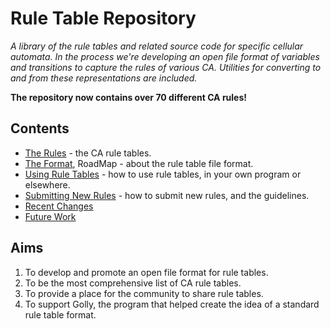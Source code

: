 # Rule Table Repository #

_A library of the rule tables and related source code for specific cellular automata. In the process we're developing an open file format of variables and transitions to capture the rules of various CA. Utilities for converting to and from these representations are included._


**The repository now contains over 70 different CA rules!**


## Contents ##

  * [The Rules](TheRules.md) - the CA rule tables.
  * [The Format](TheFormat.md), RoadMap - about the rule table file format.
  * [Using Rule Tables](UsingRuleTables.md) - how to use rule tables, in your own program or elsewhere.
  * [Submitting New Rules](SubmittingNewRules.md) - how to submit new rules, and the guidelines.
  * [Recent Changes](http://code.google.com/p/ruletablerepository/updates/list)
  * [Future Work](FutureWork.md)

## Aims ##

  1. To develop and promote an open file format for rule tables.
  1. To be the most comprehensive list of CA rule tables.
  1. To provide a place for the community to share rule tables.
  1. To support Golly, the program that helped create the idea of a standard rule table format.